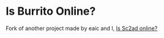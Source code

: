 # Is Burrito Online?

Fork of another project made by eaic and I, [Is Sc2ad online?](https://github.com/burritosoftware/issc2adonline)
